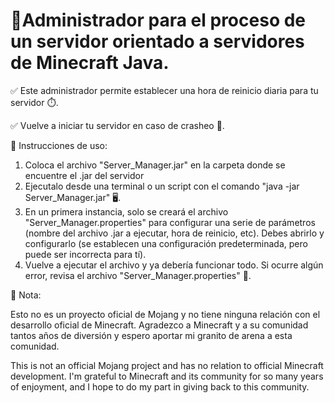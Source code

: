 # 🪻Administrador para el proceso de un servidor orientado a servidores de Minecraft Java.


✅ Este administrador permite establecer una hora de reinicio diaria para tu servidor ⏱️.

✅ Vuelve a iniciar tu servidor en caso de crasheo 🔄️.


📖 Instrucciones de uso:
1. Coloca el archivo "Server_Manager.jar" en la carpeta donde se encuentre el .jar del servidor
2. Ejecutalo desde una terminal o un script con el comando "java -jar Server_Manager.jar" 🖥️.
3. En un primera instancia, solo se creará el archivo "Server_Manager.properties" para configurar una serie de parámetros (nombre del archivo .jar a ejecutar, hora de reinicio, etc). Debes abrirlo y configurarlo (se establecen una configuración predeterminada, pero puede ser incorrecta para tí).
4. Vuelve a ejecutar el archivo y ya debería funcionar todo. Si ocurre algún error, revisa el archivo "Server_Manager.properties" 👀.

📒 Nota:

Esto no es un proyecto oficial de Mojang y no tiene ninguna relación con el desarrollo oficial de Minecraft. Agradezco a Minecraft y a su comunidad tantos años de diversión y espero aportar mi granito de arena a esta comunidad.

This is not an official Mojang project and has no relation to official Minecraft development. I'm grateful to Minecraft and its community for so many years of enjoyment, and I hope to do my part in giving back to this community.
